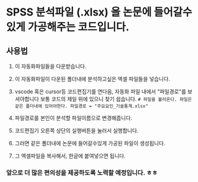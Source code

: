 # SPSS 분석파일 (.xlsx) 을 논문에 들어갈수 있게 가공해주는 코드입니다.

## 사용법 
1. 이 자동화파일들을 다운받습니다.
2. 이 자동화파일이 다운된 폴더내에 분석하고싶은 엑셀 파일들을 넣습니다.
3. vscode 혹은 cursor등 코드편집기를 연다음, 자동화 파일 내에서 "파일경로"를 보셔야합니다 보통 코드의 제일 위에 있으니 찾기 쉽습니다.
`# 파일을 불러온다. 파일은 같은 폴더내에 있어야한다.
파일경로 = "주요요인_기술통계.xlsx"`

4. 파일경로를 본인이 분석할 파일이름으로 변경해줍니다.
5. 코드편집기 오른쪽 상단의 실행버튼을 눌러서 실행합니다.
6. 그러면 같은 폴더내에 논문에 들어갈수있게 가공된 파일이 생성됩니다.
7. 그 엑셀파일을 복사해서, 한글에 붙여넣으면 됩니다.



### 앞으로 더 많은 편의성을 제공하도록 노력할 예정입니다. ㅎㅎ 
